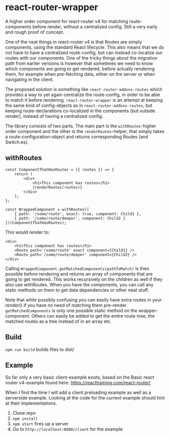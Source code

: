 # react-router-wrapper

A higher order component for react-router v4 for matching route-components before render, without a centralized config. Still a very early and rough proof of concept.

One of the neat things in react-router v4 is that Routes are simply components, using the standard React lifecycle. This also means that we do not have to have a centralized route-config, but can instead co-localize our routes with our components. One of the tricky things about the migration path from earlier versions is however that sometimes we need to know which components are going to get rendered, before actually rendering them, for example when pre-fetching data, either on the server or when navigating in the client.

The proposed solution is something like `react-router-addons-routes` which provides a way to yet again centralize the route-config, in order to be able to match it before rendering. `react-router-wrapper` is an attempt at keeping the same kind of config-objects as in `react-router-addons-routes`, but keeping route-declarations co-localized in the components (but outside render), instead of having a centralized config.

The library consists of two parts. The main part is the `withRoutes`-higher order component and the other is the `renderRoutes`-helper, that simply takes a route-configuration-object and returns corresponding Routes (and Switch:es).

## withRoutes

```
const ComponentThatHasRoutes = ({ routes }) => {
    return (
        <div>
            <h1>This component has routes</h1>
            {renderRoutes(routes)}
        </div>
    );
};

const WrappedComponent = withRoutes([
    { path: '/some/route', exact: true, component: Child1 },
    { path: '/some/route/deeper', component: Child2 }
])(ComponentThatHasRoutes);
```

This would render to:

```
<div>
    <h1>This component has routes</h1>
    <Route path='/some/route' exact component={Child1} />
    <Route path='/some/route/deeper' component={Child2} />
</div>
```

Calling `WrappedComponent.getMatchedComponents(pathToMatch)` is then possible before rendering and returns an array of components that are going to get rendered. This works recursively on the children as well if they also use withRoutes. When you have the components, you can call any static methods on them to get data dependencies or other neat stuff.

Note that while possibly confusing you can easily have extra routes in your render() if you have no need of matching them pre-render. `getMatchedComponents` is only one possible static method on the wrapper-component. Others can easily be added to get the entire route-tree, the matched routes as a tree instead of in an array etc.

## Build

`npm run build` builds files to dist/

## Example

So far only a very basic client-example exists, based on the Basic react router v4-example found here: https://reacttraining.com/react-router/

When I find the time I will add a client preloading example as well as a serverside example. Looking at the code for the current example should hint at their implementations.

1. Clone repo
2. `npm install`
3. `npm start` fires up a server
4. Go to `http://localhost:8080/client` for the example
